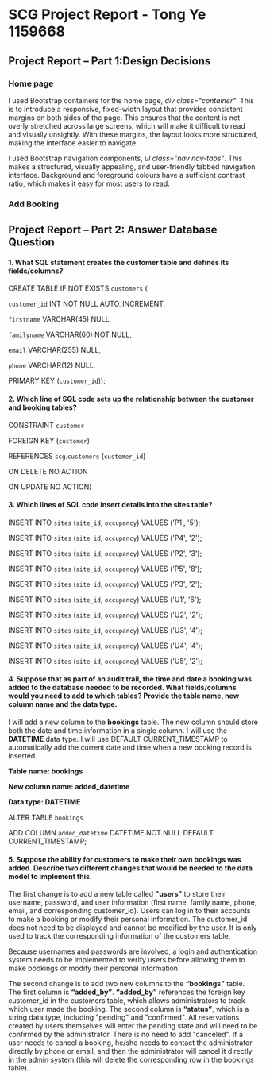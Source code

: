 # SCG Project Report - Tong Ye 1159668

## Project Report – Part 1:Design Decisions

### Home page

I used Bootstrap containers for the home page,  *div class="container"*. This is to introduce a responsive, fixed-width layout that provides consistent margins on both sides of the page. This ensures that the content is not overly stretched across large screens, which will make it difficult to read and visually unsightly. With these margins, the layout looks more structured, making the interface easier to navigate.

I used Bootstrap navigation components, *ul class="nav nav-tabs"*. This makes a structured, visually appealing, and user-friendly tabbed navigation interface. Background and foreground colours have a sufficient contrast ratio, which makes it easy for most users to read.

### Add Booking



## Project Report – Part 2: Answer Database Question
#### 1. What SQL statement creates the customer table and defines its fields/columns?

CREATE TABLE IF NOT EXISTS `customers` (

  `customer_id` INT NOT NULL AUTO_INCREMENT,
  
  `firstname` VARCHAR(45) NULL,
  
  `familyname` VARCHAR(60) NOT NULL,
  
  `email` VARCHAR(255) NULL,
  
  `phone` VARCHAR(12) NULL,
  
  PRIMARY KEY (`customer_id`));


#### 2. Which line of SQL code sets up the relationship between the customer and booking tables?

CONSTRAINT `customer`

  FOREIGN KEY (`customer`)
  
  REFERENCES `scg`.`customers` (`customer_id`)
  
  ON DELETE NO ACTION
  
  ON UPDATE NO ACTION)

  
#### 3. Which lines of SQL code insert details into the sites table?

INSERT INTO `sites` (`site_id`, `occupancy`) VALUES ('P1', '5');

INSERT INTO `sites` (`site_id`, `occupancy`) VALUES ('P4', '2');

INSERT INTO `sites` (`site_id`, `occupancy`) VALUES ('P2', '3');

INSERT INTO `sites` (`site_id`, `occupancy`) VALUES ('P5', '8');

INSERT INTO `sites` (`site_id`, `occupancy`) VALUES ('P3', '2');

INSERT INTO `sites` (`site_id`, `occupancy`) VALUES ('U1', '6');

INSERT INTO `sites` (`site_id`, `occupancy`) VALUES ('U2', '2');

INSERT INTO `sites` (`site_id`, `occupancy`) VALUES ('U3', '4');

INSERT INTO `sites` (`site_id`, `occupancy`) VALUES ('U4', '4');

INSERT INTO `sites` (`site_id`, `occupancy`) VALUES ('U5', '2');


#### 4. Suppose that as part of an audit trail, the time and date a booking was added to the database needed to be recorded. What fields/columns would you need to add to which tables? Provide the table name, new column name and the data type.

I will add a new column to the **bookings** table. The new column should store both the date and time information in a single column. I will use the **DATETIME** data type. I will use DEFAULT CURRENT_TIMESTAMP to automatically add the current date and time when a new booking record is inserted. 

**Table name: bookings**

**New column name: added_datetime**

**Data type: DATETIME**


ALTER TABLE `bookings`

ADD COLUMN `added_datetime` DATETIME NOT NULL DEFAULT CURRENT_TIMESTAMP;


#### 5. Suppose the ability for customers to make their own bookings was added. Describe two different changes that would be needed to the data model to implement this. 

The first change is to add a new table called **"users"** to store their username, password, and user information (first name, family name, phone, email, and corresponding customer_id). Users can log in to their accounts to make a booking or modify their personal information. The customer_id does not need to be displayed and cannot be modified by the user. It is only used to track the corresponding information of the customers table.
  
Because usernames and passwords are involved, a login and authentication system needs to be implemented to verify users before allowing them to make bookings or modify their personal information. 


The second change is to add two new columns to the **“bookings”** table. The first column is **“added_by”**. **“added_by”** references the foreign key customer_id in the customers table, which allows administrators to track which user made the booking. The second column is **“status”**, which is a string data type, including "pending" and "confirmed". All reservations created by users themselves will enter the pending state and will need to be confirmed by the administrator. There is no need to add "canceled". If a user needs to cancel a booking, he/she needs to contact the administrator directly by phone or email, and then the administrator will cancel it directly in the admin system (this will delete the corresponding row in the bookings table).

